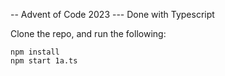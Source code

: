 -- Advent of Code 2023 --- Done with Typescript

Clone the repo, and run the following:

```
npm install
npm start 1a.ts
```
